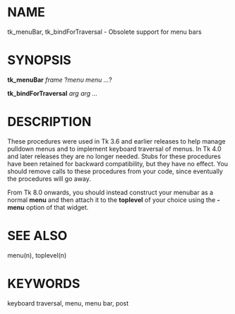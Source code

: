 # NAME

tk_menuBar, tk_bindForTraversal - Obsolete support for menu bars

# SYNOPSIS

**tk_menuBar** *frame* ?*menu menu \...*?

**tk_bindForTraversal** *arg arg \...*

# DESCRIPTION

These procedures were used in Tk 3.6 and earlier releases to help manage
pulldown menus and to implement keyboard traversal of menus. In Tk 4.0
and later releases they are no longer needed. Stubs for these procedures
have been retained for backward compatibility, but they have no effect.
You should remove calls to these procedures from your code, since
eventually the procedures will go away.

From Tk 8.0 onwards, you should instead construct your menubar as a
normal **menu** and then attach it to the **toplevel** of your choice
using the **-menu** option of that widget.

# SEE ALSO

menu(n), toplevel(n)

# KEYWORDS

keyboard traversal, menu, menu bar, post
